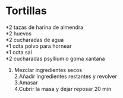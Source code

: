 # Tortillas		

*2 tazas de harina de almendra		
*2 huevos		
*2 cucharadas de agua		
*1 cdta polvo para hornear		
*1 cdta sal		
*2 cucharadas psyllium o goma xantana		
		
1. Mezclar ingredientes secos		
2.Añadir ingredientes restantes y revolver		
3.Amasar		
4.Cubrir la masa y dejar reposar 20 min
